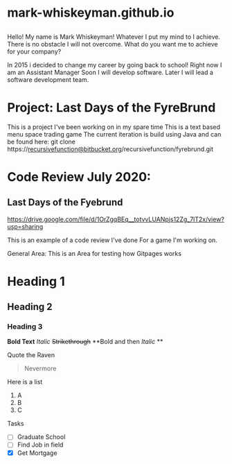 # mark-whiskeyman.github.io

##
Hello! My name is Mark Whiskeyman!
Whatever I put my mind to I achieve. 
There is no obstacle I will not overcome.
What do you want me to achieve for your company? 

In 2015 i decided to change my career by going back to school!
Right now I am an Assistant Manager 
Soon I will develop software. 
Later I will lead a software development team. 

# Project: Last Days of the FyreBrund
This is a project I've been working on in my spare time 
This is a text based menu space trading game 
The current iteration is build using Java and can be found here:
git clone https://recursivefunction@bitbucket.org/recursivefunction/fyrebrund.git

# Code Review July 2020: 
## Last Days of the Fyebrund
https://drive.google.com/file/d/1OrZgqBEq__totvvLUANpjs12Zg_7lT2x/view?usp=sharing

This is an example of a code review I've done For a game I'm working on.



General Area:
This is an Area for testing how Gitpages works 

# Heading 1
## Heading 2
### Heading 3

**Bold Text**
_Italic_
~~Strikethrough~~
**Bold and then _Italic_ ** 

Quote the Raven
> Nevermore

Here is a list 
1) A
2) B
3) C

Tasks
-[ ] Graduate School
-[ ] Find Job in field 
-[x] Get Mortgage
